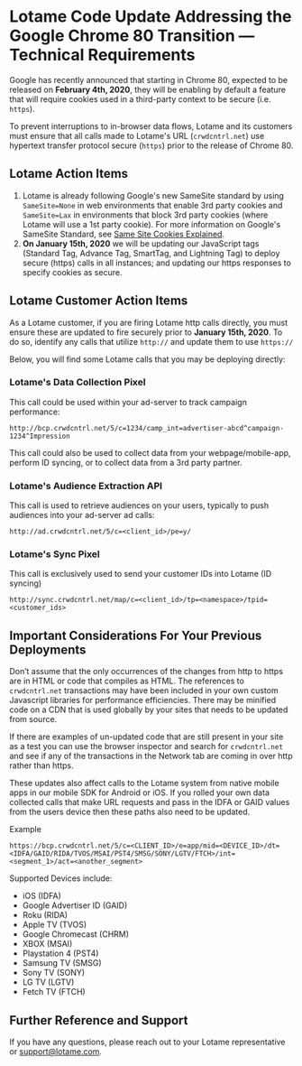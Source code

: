 # Lotame Code Update Addressing the Google Chrome 80 Transition — Technical Requirements

Google has recently announced that starting in Chrome 80, expected to be released on **February 4th, 2020**, they will be enabling by default a feature that will require cookies used in a third-party context to be secure (i.e. `https`).

To prevent interruptions to in-browser data flows, Lotame and its customers must ensure that all calls made to Lotame's URL (`crwdcntrl.net`) use hypertext transfer protocol secure (`https`) prior to the release of Chrome 80.

## Lotame Action Items

1. Lotame is already following Google's new SameSite standard by using `SameSite=None` in web environments that enable 3rd party cookies and `SameSite=Lax` in environments that block 3rd party cookies (where Lotame will use a 1st party cookie). For more information on Google's SameSite Standard, see [Same Site Cookies Explained](https://web.dev/samesite-cookies-explained/).
1. **On January 15th, 2020** we will be updating our JavaScript tags (Standard Tag, Advance Tag, SmartTag, and Lightning Tag) to deploy secure (https) calls in all instances; and updating our https responses to specify cookies as secure.

## Lotame Customer Action Items

As a Lotame customer, if you are firing Lotame http calls directly, you must ensure these are updated to fire securely prior to **January 15th, 2020**. To do so, identify any calls that utilize `http://` and update them to use `https://`

Below, you will find some Lotame calls that you may be deploying directly:

### Lotame's Data Collection Pixel

This call could be used within your ad-server to track campaign performance:

```http://bcp.crwdcntrl.net/5/c=1234/camp_int=advertiser-abcd^campaign-1234^Impression```

This call could also be used to collect data from your webpage/mobile-app, perform ID syncing, or to collect data from a 3rd party partner.

### Lotame's Audience Extraction API

This call is used to retrieve audiences on your users, typically to push audiences into your ad-server ad calls:

```http://ad.crwdcntrl.net/5/c=<client_id>/pe=y/```

### Lotame's Sync Pixel

This call is exclusively used to send your customer IDs into Lotame (ID syncing)

```http://sync.crwdcntrl.net/map/c=<client_id>/tp=<namespace>/tpid=<customer_ids>```

## Important Considerations For Your Previous Deployments

Don’t assume that the only occurrences of the changes from http to https are in HTML or code that compiles as HTML. The references to `crwdcntrl.net` transactions may have been included in your own custom Javascript libraries for performance efficiencies. There may be minified code on a CDN that is used globally by your sites that needs to be updated from source.

If there are examples of un-updated code that are still present in your site as a test you can use the browser inspector and search for `crwdcntrl.net` and see if any of the transactions in the Network tab are coming in over http rather than https.

These updates also affect calls to the Lotame system from native mobile apps in our mobile SDK for Android or iOS. If you rolled your own data collected calls that make URL requests and pass in the IDFA or GAID values from the users device then these paths also need to be updated.

Example

```https://bcp.crwdcntrl.net/5/c=<CLIENT_ID>/e=app/mid=<DEVICE_ID>/dt=<IDFA/GAID/RIDA/TVOS/MSAI/PST4/SMSG/SONY/LGTV/FTCH>/int=<segment_1>/act=<another_segment>```

Supported Devices include:

- iOS (IDFA)
- Google Advertiser ID (GAID)
- Roku (RIDA)
- Apple TV (TVOS)
- Google Chromecast (CHRM)
- XBOX (MSAI)
- Playstation 4 (PST4)
- Samsung TV (SMSG)
- Sony TV (SONY)
- LG TV (LGTV)
- Fetch TV (FTCH)

## Further Reference and Support

If you have any questions, please reach out to your Lotame representative or support@lotame.com.
